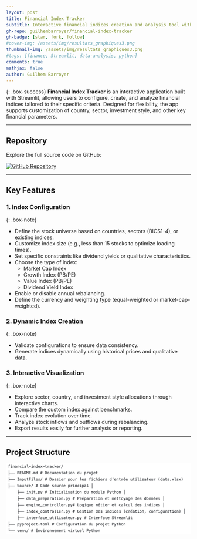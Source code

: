 ```yaml
---
layout: post
title: Financial Index Tracker
subtitle: Interactive financial indices creation and analysis tool with Streamlit
gh-repo: guilhembarroyer/financial-index-tracker
gh-badge: [star, fork, follow]
#cover-img: /assets/img/resultats_graphiques3.png
thumbnail-img: /assets/img/resultats_graphiques3.png
#tags: [finance, Streamlit, data-analysis, python]
comments: true
mathjax: false
author: Guilhem Barroyer
---
```


{: .box-success}
**Financial Index Tracker** is an interactive application built with Streamlit, allowing users to configure, create, and analyze financial indices tailored to their specific criteria. Designed for flexibility, the app supports customization of country, sector, investment style, and other key financial parameters.

---

## **Repository**

Explore the full source code on GitHub:

[![GitHub Repository](https://img.shields.io/badge/GitHub-Financial_Index_Tracker-blue?style=flat-square&logo=github)](https://github.com/guilhembarroyer/financial-index-tracker)

---

## **Key Features**

### 1. **Index Configuration**
{: .box-note}
- Define the stock universe based on countries, sectors (BICS1-4), or existing indices.
- Customize index size (e.g., less than 15 stocks to optimize loading times).
- Set specific constraints like dividend yields or qualitative characteristics.
- Choose the type of index:
  - Market Cap Index
  - Growth Index (PB/PE)
  - Value Index (PB/PE)
  - Dividend Yield Index
- Enable or disable annual rebalancing.
- Define the currency and weighting type (equal-weighted or market-cap-weighted).

### 2. **Dynamic Index Creation**
{: .box-note}
- Validate configurations to ensure data consistency.
- Generate indices dynamically using historical prices and qualitative data.

### 3. **Interactive Visualization**
{: .box-note}
- Explore sector, country, and investment style allocations through interactive charts.
- Compare the custom index against benchmarks.
- Track index evolution over time.
- Analyze stock inflows and outflows during rebalancing.
- Export results easily for further analysis or reporting.

---

## **Project Structure**

![Structure du dossier](../assets/img/structure_index.png)

